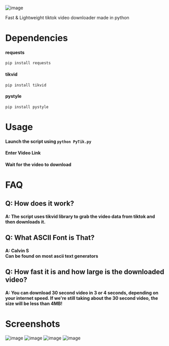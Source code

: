 ![image](https://user-images.githubusercontent.com/76164598/171995280-309abde6-4a72-497e-b6e8-4a4506e54f63.png)


Fast &amp; Lightweight tiktok video downloader made in python

# Dependencies
#### requests
`pip install requests`
#### tikvid
`pip install tikvid`

#### pystyle
`pip install pystyle`

# Usage
#### Launch the script using `python PyTik.py`
#### Enter Video Link
#### Wait for the video to download

# FAQ

## Q: How does it work?
#### A: The script uses tikvid library to grab the video data from tiktok and then downloads it.

## Q: What ASCII Font is That?
#### A: Calvin S <br> Can be found on most ascii text generators

## Q: How fast it is and how large is the downloaded video?
#### A: You can download 30 second video in 3 or 4 seconds, depending on your internet speed. If we're still taking about the 30 second video, the size will be less than 4MB!


# Screenshots
![image](https://user-images.githubusercontent.com/76164598/171995302-4ff63d42-fcbb-4df9-99a0-36bd221506fa.png)
![image](https://user-images.githubusercontent.com/76164598/171995305-b57d82ee-2d88-4a03-89c0-b234362a6030.png)
![image](https://user-images.githubusercontent.com/76164598/171995314-5ecd9009-0d13-4e1e-b6d6-45e41ba3b020.png)
![image](https://user-images.githubusercontent.com/76164598/171995332-9c27926c-3697-4ffa-aa14-3d8cbdecd320.png)

